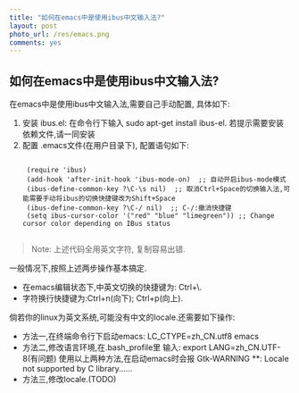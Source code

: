 ```yaml
---
title: "如何在emacs中是使用ibus中文输入法?"
layout: post
photo_url: /res/emacs.png
comments: yes
---
```

## 如何在emacs中是使用ibus中文输入法?

在emacs中是使用ibus中文输入法,需要自己手动配置, 具体如下:

1. 安装 ibus.el: 在命令行下输入 sudo apt-get install ibus-el. 若提示需要安装依赖文件,请一同安装
2. 配置 .emacs文件(在用户目录下), 配置语句如下:
    <pre><code>
    (require 'ibus)
    (add-hook 'after-init-hook 'ibus-mode-on)  ;; 自动开启ibus-mode模式
    (ibus-define-common-key ?\C-\s nil)  ;; 取消Ctrl+Space的切换输入法,可能需要手动将ibus的切换快捷键改为Shift+Space
    (ibus-define-common-key ?\C-/ nil)  ;; C-/:撤消快捷键
    (setq ibus-cursor-color '("red" "blue" "limegreen")) ;; Change cursor color depending on IBus status
    </code></pre>
> Note: 上述代码全用英文字符, 复制容易出错.

一般情况下,按照上述两步操作基本搞定.

* 在emacs编辑状态下,中英文切换的快捷键为: Ctrl+\\.
* 字符换行快捷键为:Ctrl+n(向下); Ctrl+p(向上).

倘若你的linux为英文系统,可能没有中文的locale.还需要如下操作:

* 方法一,在终端命令行下启动emacs: LC_CTYPE=zh_CN.utf8 emacs
* 方法二,修改语言环境,在.bash_profile里 输入: export LANG=zh_CN.UTF-8(有问题)
使用以上两种方法,在启动emacs时会报 Gtk-WARNING **: Locale not supported by C library......
* 方法三,修改locale.(TODO)
